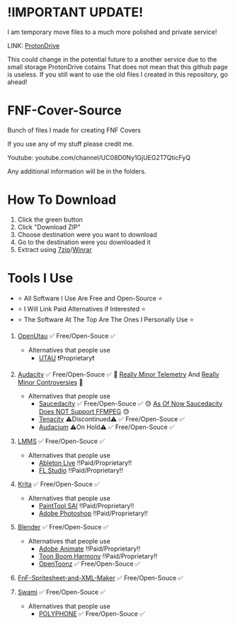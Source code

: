 # !IMPORTANT UPDATE!
I am temporary move files to a much more polished and private service!

LINK: [ProtonDrive](https://drive.proton.me/urls/3ED2FK1A9R#0yN7Iu9VITIw)

This could change in the potential future to a another service due to the small storage ProtonDrive cotains
That does not mean that this github page is useless. If you still want to use the old files I created in this repository, go ahead!

# FNF-Cover-Source
Bunch of files I made for creating FNF Covers

If you use any of my stuff please credit me.

Youtube: youtube.com/channel/UC08D0Ny1GjUEG2T7QticFyQ

Any additional information will be in the folders.

# How To Download

1. Click the green button
2. Click "Download ZIP"
3. Choose destination were you want to download
4. Go to the destination were you downloaded it
5. Extract using [7zip](https://www.7-zip.org/)/[Winrar](https://www.win-rar.com/start.html?&L=0)

# Tools I Use

- ⭐️ All Software I Use Are Free and Open-Source ⭐️
- ⭐️ I Will Link Paid Alternatives if Interested ⭐️
- ⭐️ The Software At The Top Are The Ones I Personally Use ⭐️

1. [OpenUtau](https://www.openutau.com/) ✅️ Free/Open-Souce ✅️
	- Alternatives that people use
		- [UTAU](http://utau2008.web.fc2.com/) ❗Proprietary❗
		
2. [Audacity](https://www.audacityteam.org/) ✅️ Free/Open-Souce ✅️ 💢️ [Really Minor Telemetry](https://itigic.com/audacity-3-0-3-introduces-telemetry-disable-it/) And [Really Minor Controversies](https://github.com/audacity/audacity/pull/835) 💢️ 
	- Alternatives that people use
		- [Saucedacity](https://saucedacity.github.io/) ✅️ Free/Open-Souce ✅️ 😓️ [As Of Now Saucedacity Does NOT Support FFMPEG](https://github.com/saucedacity/saucedacity/wiki/FFmpeg-Support-in-Saucedacity) 😓️
		- [Tenacity](https://tenacityaudio.org/) ⚠️Discontinued⚠️ ✅️ Free/Open-Souce ✅️
		- [Audacium](https://audacium.github.io/audacium/) ⚠️On Hold⚠️ ✅️ Free/Open-Souce ✅️

		
3. [LMMS](https://lmms.io/) ✅️ Free/Open-Souce ✅️
	- Alternatives that people use
		- [Ableton Live](https://www.ableton.com/) ‼️Paid/Proprietary‼️
		- [FL Studio](https://www.image-line.com/) ‼️Paid/Proprietary‼️

		
4. [Krita](https://krita.org) ✅️ Free/Open-Souce ✅️
	- Alternatives that people use
		- [PaintTool SAI](https://www.systemax.jp/en/sai/) ‼️Paid/Proprietary‼️
		- [Adobe Photoshop](https://www.adobe.com/products/photoshop.html) ‼️Paid/Proprietary‼️
		
5. [Blender](https://www.blender.org) ✅️ Free/Open-Souce ✅️
	- Alternatives that people use
		- [Adobe Animate](https://www.adobe.com/products/animate.html) ‼️Paid/Proprietary‼️
		- [Toon Boom Harmony](https://www.toonboom.com/products/harmony) ‼️Paid/Proprietary‼️
		- [OpenToonz](https://opentoonz.github.io/e/) ✅️ Free/Open-Souce ✅️
		
6. [FnF-Spritesheet-and-XML-Maker](https://github.com/UncertainProd/FnF-Spritesheet-and-XML-Maker) ✅️ Free/Open-Souce ✅️

7. [Swami](http://www.swamiproject.org/) ✅️ Free/Open-Souce ✅️
	- Alternatives that people use
		- [POLYPHONE](https://www.polyphone-soundfonts.com/) ✅️ Free/Open-Souce ✅️
